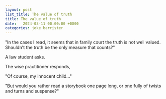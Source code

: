 ```yaml
---
layout: post
list_title: The value of truth
title: The value of truth
date:   2024-03-11 00:00:00 +0800
categories: joke barrister
---
```


"In the cases I read, it seems that in family court the truth is not well
valued. Shouldn't the truth be the only measure that counts?"

A law student asks.

The wise practitioner responds,

"Of course, my innocent child..."

"But would you rather read a storybook one page long, or one fully of twists and
turns and suspense?"
